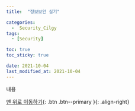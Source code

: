 ```yaml
---
title:  "정보보안 실기" 

categories:
  -  Security_Cilgy
tags:
  - [Security]

toc: true
toc_sticky: true

date: 2021-10-04
last_modified_at: 2021-10-04
---
```


내용


[맨 위로 이동하기](#){: .btn .btn--primary }{: .align-right}
